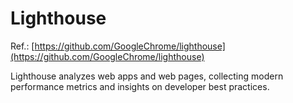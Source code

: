# Lighthouse
Ref.: [https://github.com/GoogleChrome/lighthouse](https://github.com/GoogleChrome/lighthouse)

Lighthouse analyzes web apps and web pages, collecting modern performance metrics and insights on developer best practices.
